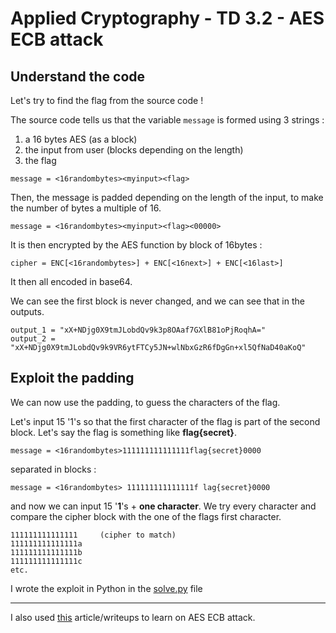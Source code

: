 # Applied Cryptography - TD 3.2 - AES ECB attack

## Understand the code
Let's try to find the flag from the source code !

The source code tells us that the variable ``message`` is formed using 3 strings :
 1. a 16 bytes AES (as a block)
 2. the input from user (blocks depending on the length)
 3. the flag

```
message = <16randombytes><myinput><flag>
```
Then, the message is padded depending on the length of the input, to make the number of bytes a multiple of 16.

```
message = <16randombytes><myinput><flag><00000>
```
It is then encrypted by the AES function by block of 16bytes :
```
cipher = ENC[<16randombytes>] + ENC[<16next>] + ENC[<16last>]
```
It then all encoded in base64.

We can see the first block is never changed, and we can see that in the outputs.
```
output_1 = "xX+NDjg0X9tmJLobdQv9k3p8OAaf7GXlB81oPjRoqhA="
output_2 = "xX+NDjg0X9tmJLobdQv9k9VR6ytFTCy5JN+wlNbxGzR6fDgGn+xl5QfNaD40aKoQ"
```

## Exploit the padding
We can now use the padding, to guess the characters of the flag.

Let's input 15 '1's so that the first character of the flag is part of the second block.
Let's say the flag is something like **flag{secret}**.

```
message = <16randombytes>111111111111111flag{secret}0000
```
separated in blocks :
```
message = <16randombytes> 111111111111111f lag{secret}0000
```
and now we can input 15 '**1**'s + **one character**. We try every character and compare the cipher block with the one of the flags first character.
```
111111111111111     (cipher to match)
111111111111111a
111111111111111b
111111111111111c
etc.
```

I wrote the exploit in Python in the [solve.py](./solve.py) file

----

I also used [this](https://exploit-notes.hdks.org/exploit/cryptography/algorithm/aes-ecb-padding-attack/) article/writeups to learn on AES ECB attack.